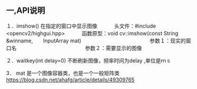 ## 一,API说明
１．imshow() 在指定的窗口中显示图像
　　　头文件：#include <opencv2/highgui.hpp>
　　　函数原型：void cv::imshow(const String &winname,　　InputArray  mat) 
　　　　　　　　　　　　　参数１：现实的窗口名
　　　　　　　　　　　　　参数２：需要显示的图像

２．waitkey(int delay=0) 不断刷新图像，频率时间为delay ,单位是ｍｓ

3． mat 是一个图像容器类，也是一个一般矩阵类      
    https://blog.csdn.net/ahafg/article/details/49309765
